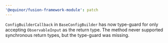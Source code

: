 ```yaml
---
'@equinor/fusion-framework-module': patch
---
```


`ConfigBuilderCallback` in `BaseConfigBuilder` has now type-guard for only accepting `ObservableInput` as the return type.
The method never supported synchronous return types, but the type-guard was missing.
